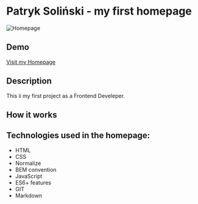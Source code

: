 # Patryk Soliński - my first homepage
![Homepage](https://github.com/Patryk-Solinski/homepage/blob/master/images/Homepage.png?raw=true)
## Demo
[Visit my Homepage]( https://patryk-solinski.github.io/homepage/)
## Description
This ii my first project as a Frontend Develeper.
## How it works

## Technologies used in the homepage:
- HTML
- CSS
- Normalize
- BEM convention
- JavaScript
- ES6+ features
- GIT
- Markdown

